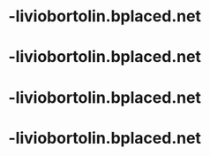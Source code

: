 # -liviobortolin.bplaced.net
# -liviobortolin.bplaced.net
# -liviobortolin.bplaced.net
# -liviobortolin.bplaced.net
